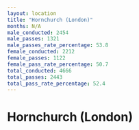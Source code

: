 ```yaml
---
layout: location
title: "Hornchurch (London)"
months: N/A
male_conducted: 2454
male_passes: 1321
male_passes_rate_percentage: 53.8
female_conducted: 2212
female_passes: 1122
female_pass_rate_percentage: 50.7
total_conducted: 4666
total_passes: 2443
total_pass_rate_percentage: 52.4
---
```


# Hornchurch (London)
